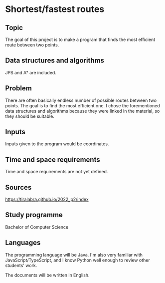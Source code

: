# Shortest/fastest routes

## Topic
The goal of this project is to make a program that finds the most efficient route between two points.

## Data structures and algorithms
JPS and A* are included.

## Problem
There are often basically endless number of possible routes between two points. The goal is to find the most efficient one. I chose the forementioned data structures and algorithms because they were linked in the material, so they should be suitable.

## Inputs
Inputs given to the program would be coordinates.

## Time and space requirements
Time and space requirements are not yet defined.

## Sources
https://tiralabra.github.io/2022_p2/index

## Study programme
Bachelor of Computer Science

## Languages
The programming language will be Java. I'm also very familiar with JavaScript/TypeScript, and I know Python well enough to review other students' work.

The documents will be written in English.

